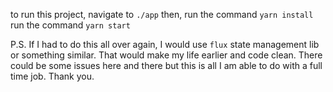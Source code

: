 to run this project, navigate to `./app`
then,
run the command `yarn install`
run the command `yarn start`

P.S. If I had to do this all over again, I would use `flux` state management lib or something similar. That would make my life earlier and code clean.
There could be some issues here and there but this is all I am able to do with a full time job.
Thank you.
